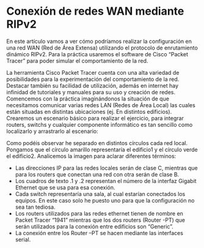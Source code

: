 # Conexión de redes WAN mediante RIPv2

En este artículo vamos a ver cómo podríamos realizar la configuración en una red WAN (Red de Área Extensa) utilizando el protocolo de enrutamiento dinámico RIPv2. Para la práctica usaremos el software de Cisco “Packet Tracer” para poder simular el comportamiento de la red. 

La herramienta Cisco Packet Tracer cuenta con una alta variedad de posibilidades para la experimentación del comportamiento de la red. Destacar también su facilidad de utilización, además en internet hay infinidad de tutoriales y manuales para su uso y creación de redes.
Comencemos con la práctica imaginándonos la situación de que necesitamos comunicar varias redes LAN (Redes de Área Local) las cuales están situadas en distintas ubicaciones (ej. En distintos edificios). Crearemos un escenario básico para realizar el ejercicio, para integrar routers, switchs y cualquier componente informático es tan sencillo como localizarlo y arrastrarlo al escenario:

Como podéis observar he separado en distintos círculos cada red local. Pongamos que el círculo amarillo representaría el edificio1 y el círculo verde el edificio2. Analicemos la imagen para aclarar diferentes términos:
  -	Las direcciones IP para las redes locales serán de clase C, mientras que para los routers que conectan una red con otra serán de clase      B.
  -	Los cuadros de texto .1 y .2 representan el número de la interfaz Gigabit Ethernet que se usa para esa conexión.
  -	Cada switch representaría una sala, al cual estarían conectados los equipos. En este caso solo he puesto uno para que la configuración     no sea tan tediosa.
  -	Los routers utilizados para las redes ethernet tienen de nombre en Packet Tracer “1941” mientras que los dos routers (Router -PT) que     serán utilizados para la conexión entre edificios son “Generic”.
  -	La conexión entre los Router –PT se hacen mediante las interfaces serial.
